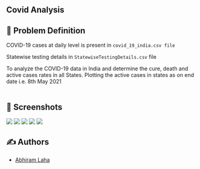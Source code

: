 ## Covid Analysis



## 📌 Problem Definition

COVID-19 cases at daily level is present in `covid_19_india.csv file`

Statewise testing details in `StatewiseTestingDetails.csv` file

To analyze the COVID-19 data in India and determine the cure, death and active cases rates in all States.
Plotting the active cases in states as on end date i.e. 8th May 2021
<br><br>


## 👀 Screenshots

<img src = "images/1.png">
<img src = "images/2.png">
<img src = "images/3.png">
<img src = "images/4.png">
<img src = "images/5.png">

<br>





## ✍️ Authors

- [Abhiram Laha](https://github.com/Abhiram-Laha)

<br>
